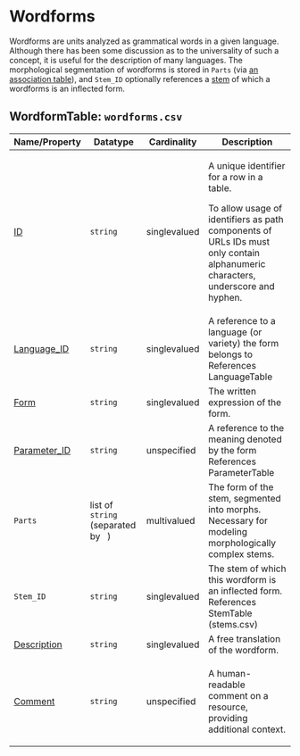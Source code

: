 # Wordforms

Wordforms are units analyzed as grammatical words in a given language.
Although there has been some discussion as to the universality of such a concept, it is useful for the description of many languages.
The morphological segmentation of wordforms is stored in `Parts` (via [an association table](../wordformparts)), and `Stem_ID` optionally references a [stem](../stems) of which a wordforms is an inflected form.

## WordformTable: `wordforms.csv`

Name/Property | Datatype | Cardinality | Description
 --- | --- | --- | --- 
[ID](http://cldf.clld.org/v1.0/terms.rdf#id) | `string` | singlevalued | <div> <p>A unique identifier for a row in a table.</p> <p> To allow usage of identifiers as path components of URLs IDs must only contain alphanumeric characters, underscore and hyphen. </p> </div> 
[Language_ID](http://cldf.clld.org/v1.0/terms.rdf#languageReference) | `string` | singlevalued | A reference to a language (or variety) the form belongs to<br>References LanguageTable
[Form](http://cldf.clld.org/v1.0/terms.rdf#form) | `string` | singlevalued | The written expression of the form.
[Parameter_ID](http://cldf.clld.org/v1.0/terms.rdf#parameterReference) | `string` | unspecified | A reference to the meaning denoted by the form<br>References ParameterTable
`Parts` | list of `string` (separated by ` `) | multivalued | The form of the stem, segmented into morphs. Necessary for modeling morphologically complex stems.
`Stem_ID` | `string` | singlevalued | The stem of which this wordform is an inflected form. References StemTable (stems.csv)
[Description](http://cldf.clld.org/v1.0/terms.rdf#description) | `string` | singlevalued | A free translation of the wordform.
[Comment](http://cldf.clld.org/v1.0/terms.rdf#comment) | `string` | unspecified | <div> <p> A human-readable comment on a resource, providing additional context. </p> </div> 